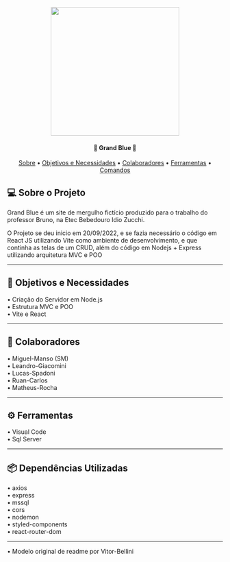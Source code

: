 <div align="center">
<img src="https://user-images.githubusercontent.com/8761915/193367660-fab6231d-70f8-429a-a607-799850432bb8.svg" width="300px" />
</div>


<h4 align="center"> 
	🐋 Grand Blue 🐳
</h4>

<p align="center">
 <a href="#-sobre-o-projeto">Sobre</a> •
 <a href="#-objetivos-e-Necessidades">Objetivos e Necessidades</a> •
 <a href="#-colaboradores">Colaboradores</a> •
 <a href="#-ferramentas">Ferramentas</a> •
 <a href="#-comandos-utilizados">Comandos</a>
</p>

## 💻 Sobre o Projeto

Grand Blue é um site de mergulho fictício produzido para o trabalho do professor Bruno, na Etec Bebedouro Idio Zucchi.
<br/>

O Projeto se deu inicio em 20/09/2022, e se fazia necessário o código em React JS utilizando Vite como ambiente de desenvolvimento, e que continha as telas de um 
CRUD, além do código em Nodejs + Express utilizando arquitetura MVC e POO

---
## 👾 Objetivos e Necessidades

• Criação do Servidor em Node.js <br/>
• Estrutura MVC e POO<br/>
• Vite e React <br/>

---
## 🤵 Colaboradores

• Miguel-Manso (SM)<br/>
• Leandro-Giacomini<br/>
• Lucas-Spadoni <br/>
• Ruan-Carlos <br/>
• Matheus-Rocha <br/>

---
## ⚙ Ferramentas

• Visual Code <br/>
• Sql Server <br/>


---
## 📦 Dependências Utilizadas

• axios <br/>
• express <br/>
• mssql <br/>
• cors <br/>
• nodemon <br/>
• styled-components <br/>
• react-router-dom <br/>

---
• Modelo original de readme por Vitor-Bellini
